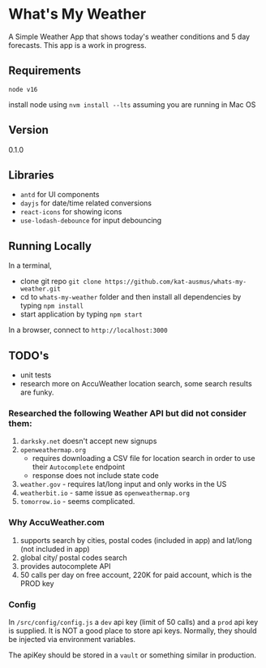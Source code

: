 # What's My Weather 

A Simple Weather App that shows today's weather conditions and 5 day forecasts. This app is a work in progress.

## Requirements
`node v16`  

install node using `nvm install --lts` assuming you are running in Mac OS

## Version
0.1.0

## Libraries
- `antd` for UI components
- `dayjs` for date/time related conversions
- `react-icons` for showing icons
- `use-lodash-debounce` for input debouncing


## Running Locally
In a terminal,
- clone git repo `git clone https://github.com/kat-ausmus/whats-my-weather.git`
- cd to `whats-my-weather` folder and then install all dependencies by typing `npm install`
- start application by typing `npm start`

In a browser, connect to `http://localhost:3000`

## TODO's
- unit tests
- research more on AccuWeather location search, some search results are funky.

### Researched the following Weather API but did not consider them:
 1. `darksky.net` doesn't accept new signups
 2. `openweathermap.org`
    - requires downloading a CSV file for location search in order to use their `Autocomplete` endpoint
    - response does not include state code
 3. `weather.gov` - requires lat/long input and only works in the US
 4. `weatherbit.io` - same issue as `openweathermap.org`
 5. `tomorrow.io` - seems complicated.

### Why AccuWeather.com
1. supports search by cities, postal codes (included in app) and lat/long (not included in app)
2. global city/ postal codes search
3. provides autocomplete API
4. 50 calls per day on free account, 220K for paid account, which is the PROD key

### Config
In `/src/config/config.js` a `dev` api key (limit of 50 calls)
and a `prod` api key is supplied.  It is NOT a good place to store api keys.
Normally, they should be injected via environment variables. 

The apiKey should be stored in a `vault` or something similar in production.







